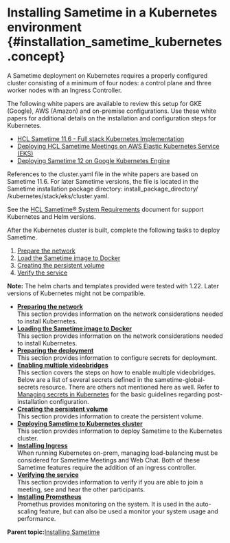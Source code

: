 # Installing Sametime in a Kubernetes environment {#installation_sametime_kubernetes .concept}

A Sametime deployment on Kubernetes requires a properly configured cluster consisting of a minimum of four nodes: a control plane and three worker nodes with an Ingress Controller.

The following white papers are available to review this setup for GKE \(Google\), AWS \(Amazon\) and on-premise configurations. Use these white papers for additional details on the installation and configuration steps for Kubernetes.

-   [HCL Sametime 11.6 - Full stack Kubernetes Implementation](https://support.hcltechsw.com/csm?id=kb_article&sysparm_article=KB0092467)
-   [Deploying HCL Sametime Meetings on AWS Elastic Kubernetes Service \(EKS\)](https://support.hcltechsw.com/csm?id=kb_article&sysparm_article=KB0085515)
-   [Deploying Sametime 12 on Google Kubernetes Engine](https://support.hcltechsw.com/csm?id=kb_article&sysparm_article=KB0099614)

References to the cluster.yaml file in the white papers are based on Sametime 11.6. For later Sametime versions, the file is located in the Sametime installation package directory: install\_package\_directory/ /kubernetes/stack/eks/cluster.yaml.

See the [HCL Sametime® System Requirements](https://support.hcltechsw.com/csm?id=kb_article&sysparm_article=KB0100619) document for support Kubernetes and Helm versions.

After the Kubernetes cluster is built, complete the following tasks to deploy Sametime.

1.  [Prepare the network](t_meetings_prepare_network.md)
2.  [Load the Sametime image to Docker](t_meetings_sametime_image_docker.md)
3.  [Creating the persistent volume](t_meetings_recordings.md)
4.  [Verify the service](t_meetings_verify.md)

**Note:** The helm charts and templates provided were tested with 1.22. Later versions of Kubernetes might not be compatible.

-   **[Preparing the network](t_meetings_prepare_network.md)**  
This section provides information on the network considerations needed to install Kubernetes.
-   **[Loading the Sametime image to Docker](t_meetings_sametime_image_docker.md)**  
This section provides information on the network considerations needed to install Kubernetes.
-   **[Preparing the deployment](t_meetings_configure_deployment.md)**  
This section provides information to configure secrets for deployment.
-   **[Enabling multiple videobridges](t_configure_jitsi.md)**  
This section covers the steps on how to enable multiple videobridges. Below are a list of several secrets defined in the sametime-global-secrets resource. There are others not mentioned here as well. Refer to [Managing secrets in Kubernetes](managing_secrets_kubernetes.md) for the basic guidelines regarding post-installation configuration.
-   **[Creating the persistent volume](t_meetings_recordings.md)**  
This section provides information to create the persistent volume.
-   **[Deploying Sametime to Kubernetes cluster](t_installing_deploy_st_kubernetes.md)**  
This section provides information to deploy Sametime to the Kubernetes cluster.
-   **[Installing Ingress](t_ingress_install.md)**  
When running Kubernetes on-prem, managing load-balancing must be considered for Sametime Meetings and Web Chat. Both of these Sametime features require the addition of an ingress controller.
-   **[Verifying the service](t_meetings_verify.md)**  
This section provides information to verify if you are able to join a meeting, see and hear the other participants.
-   **[Installing Prometheus](installation_prometheus.md)**  
Promethus provides monitoring on the system. It is used in the auto-scaling feature, but can also be used a monitor your system usage and performance.

**Parent topic:**[Installing Sametime](installation_sametime.md)

